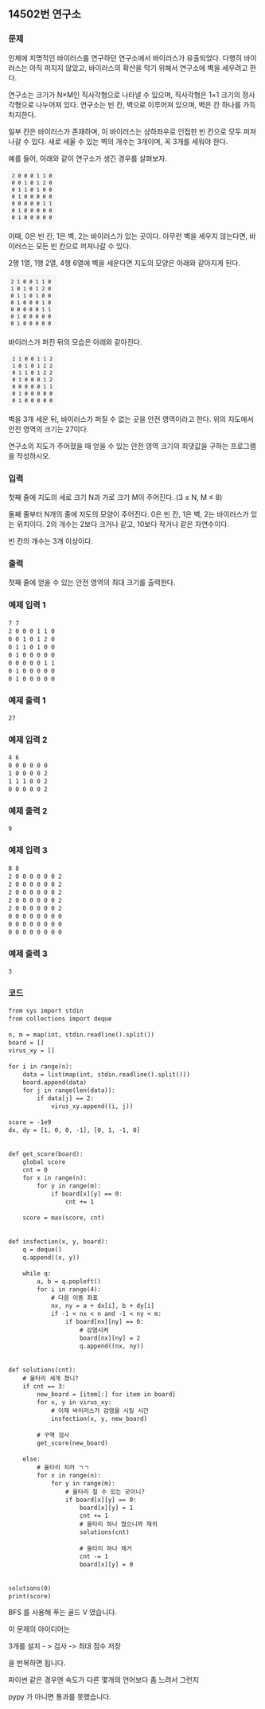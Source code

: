 ## 14502번 연구소

### 문제

인체에 치명적인 바이러스를 연구하던 연구소에서 바이러스가 유출되었다. 다행히 바이러스는 아직 퍼지지 않았고, 바이러스의 확산을 막기 위해서 연구소에 벽을 세우려고 한다.

연구소는 크기가 N×M인 직사각형으로 나타낼 수 있으며, 직사각형은 1×1 크기의 정사각형으로 나누어져 있다. 연구소는 빈 칸, 벽으로 이루어져 있으며, 벽은 칸 하나를 가득 차지한다. 

일부 칸은 바이러스가 존재하며, 이 바이러스는 상하좌우로 인접한 빈 칸으로 모두 퍼져나갈 수 있다. 새로 세울 수 있는 벽의 개수는 3개이며, 꼭 3개를 세워야 한다.

예를 들어, 아래와 같이 연구소가 생긴 경우를 살펴보자.

![img_1.png](img_1.png)

이때, 0은 빈 칸, 1은 벽, 2는 바이러스가 있는 곳이다. 아무런 벽을 세우지 않는다면, 바이러스는 모든 빈 칸으로 퍼져나갈 수 있다.

2행 1열, 1행 2열, 4행 6열에 벽을 세운다면 지도의 모양은 아래와 같아지게 된다.

![img_2.png](img_2.png)

바이러스가 퍼진 뒤의 모습은 아래와 같아진다.

![img_3.png](img_3.png)

벽을 3개 세운 뒤, 바이러스가 퍼질 수 없는 곳을 안전 영역이라고 한다. 위의 지도에서 안전 영역의 크기는 27이다.

연구소의 지도가 주어졌을 때 얻을 수 있는 안전 영역 크기의 최댓값을 구하는 프로그램을 작성하시오.

### 입력

첫째 줄에 지도의 세로 크기 N과 가로 크기 M이 주어진다. (3 ≤ N, M ≤ 8)

둘째 줄부터 N개의 줄에 지도의 모양이 주어진다. 0은 빈 칸, 1은 벽, 2는 바이러스가 있는 위치이다. 2의 개수는 2보다 크거나 같고, 10보다 작거나 같은 자연수이다.

빈 칸의 개수는 3개 이상이다.
### 출력

첫째 줄에 얻을 수 있는 안전 영역의 최대 크기를 출력한다.

### 예제 입력 1

```
7 7
2 0 0 0 1 1 0
0 0 1 0 1 2 0
0 1 1 0 1 0 0
0 1 0 0 0 0 0
0 0 0 0 0 1 1
0 1 0 0 0 0 0
0 1 0 0 0 0 0
```

### 예제 출력 1

```
27
```

### 예제 입력 2
```
4 6
0 0 0 0 0 0
1 0 0 0 0 2
1 1 1 0 0 2
0 0 0 0 0 2
```

### 예제 출력 2
```
9
```


### 예제 입력 3
```
8 8
2 0 0 0 0 0 0 2
2 0 0 0 0 0 0 2
2 0 0 0 0 0 0 2
2 0 0 0 0 0 0 2
2 0 0 0 0 0 0 2
0 0 0 0 0 0 0 0
0 0 0 0 0 0 0 0
0 0 0 0 0 0 0 0
```

### 예제 출력 3
```
3
```

### 코드

```python3
from sys import stdin
from collections import deque

n, m = map(int, stdin.readline().split())
board = []
virus_xy = []

for i in range(n):
    data = list(map(int, stdin.readline().split()))
    board.append(data)
    for j in range(len(data)):
        if data[j] == 2:
            virus_xy.append((i, j))

score = -1e9
dx, dy = [1, 0, 0, -1], [0, 1, -1, 0]


def get_score(board):
    global score
    cnt = 0
    for x in range(n):
        for y in range(m):
            if board[x][y] == 0:
                cnt += 1

    score = max(score, cnt)


def insfection(x, y, board):
    q = deque()
    q.append((x, y))

    while q:
        a, b = q.popleft()
        for i in range(4):
            # 다음 이동 좌표
            nx, ny = a + dx[i], b + dy[i]
            if -1 < nx < n and -1 < ny < m:
                if board[nx][ny] == 0:
                    # 감염시켜
                    board[nx][ny] = 2
                    q.append((nx, ny))


def solutions(cnt):
    # 울타리 세개 쳤니?
    if cnt == 3:
        new_board = [item[:] for item in board]
        for x, y in virus_xy:
            # 이제 바이러스가 감염을 시킬 시간
            insfection(x, y, new_board)
        
        # 구역 검사
        get_score(new_board)

    else:
        # 울타리 치러 ㄱㄱ
        for x in range(n):
            for y in range(m):
                # 울타리 칠 수 있는 곳이니?
                if board[x][y] == 0:
                    board[x][y] = 1
                    cnt += 1
                    # 울타리 하나 쳤으니까 재귀
                    solutions(cnt)
                    
                    # 울타리 하나 제거
                    cnt -= 1
                    board[x][y] = 0


solutions(0)
print(score)

```

BFS 를 사용해 푸는 골드 V 였습니다.

이 문제의 아이디어는


3개를 설치 - > 검사 -> 최대 점수 저장


을 반복하면 됩니다.

파이썬 같은 경우엔 속도가 다른 몇개의 언어보다 좀 느려서 그런지

pypy 가 아니면 통과를 못했습니다.